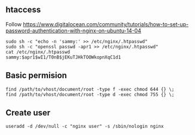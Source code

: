 ## htaccess
Follow https://www.digitalocean.com/community/tutorials/how-to-set-up-password-authentication-with-nginx-on-ubuntu-14-04
```
sudo sh -c "echo -n 'sammy:' >> /etc/nginx/.htpasswd"
sudo sh -c "openssl passwd -apr1 >> /etc/nginx/.htpasswd"
cat /etc/nginx/.htpasswd
sammy:$apr1$wI1/T0nB$jEKuTJHkTOOWkopnXqC1d1
```

## Basic permision
```
find /path/to/vhost/document/root -type f -exec chmod 644 {} \;
find /path/to/vhost/document/root -type d -exec chmod 755 {} \;
```

## Create user
```
useradd -d /dev/null -c "nginx user" -s /sbin/nologin nginx
```
